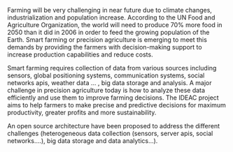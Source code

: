 Farming will be very challenging in near future due to climate changes, industrialization and
population increase. According to the UN Food and Agriculture Organization, the world will
need to produce 70% more food in 2050 than it did in 2006 in order to feed the growing
population of the Earth. Smart farming or precision agriculture is emerging to meet this
demands by providing the farmers with decision-making support to increase production
capabilities and reduce costs.

Smart farming requires collection of data from various sources including sensors, global
positioning systems, communication systems, social networks apis, weather data … , big data
storage and analysis. A major challenge in precision agriculture today is how to analyze these
data efficiently and use them to improve farming decisions.
The IDEAC project aims to help farmers to make precise and predictive decisions for maximum productivity, greater profits and more
sustainability.

An open source architecture have been proposed to address the different challenges
(heterogeneous data collection (sensors, server apis, social networks….), big data storage and
data analytics…).
